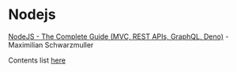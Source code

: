 # Nodejs

[NodeJS - The Complete Guide (MVC, REST APIs, GraphQL, Deno)](https://www.udemy.com/course/nodejs-the-complete-guide/)  -  Maximilian Schwarzmuller

Contents list [here](https://www.udemy.com/course/nodejs-the-complete-guide/)